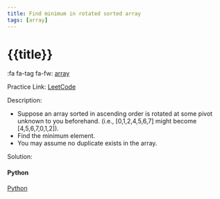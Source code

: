 ```yaml
---
title: Find minimum in rotated sorted array
tags: [array]
---
```


# {{title}}

:fa fa-tag fa-fw: [array]({{tagspath}}/array)

Practice Link: [LeetCode](https://leetcode.com/problems/find-minimum-in-rotated-sorted-array/)

Description:

- Suppose an array sorted in ascending order is rotated at some pivot unknown to you beforehand. (i.e.,  [0,1,2,4,5,6,7] might become  [4,5,6,7,0,1,2]).
- Find the minimum element.
- You may assume no duplicate exists in the array.

Solution:

<!-- tabs:start -->
#### **Python**

[Python](../pycode/array/find-minimum-in-rotated-sorted-array.py ':include :type=code')
<!-- tabs:end -->
